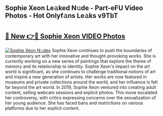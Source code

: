 ## Sophie Xeon Le𝚊ked N𝚞de - Part-eFU Video Photos - Hot Onlyf𝚊ns Le𝚊ks v9TbT

# <h2><a href="http://ab17557.deff.icu/?id=Sophie+Xeon">🔗 New 👉🔴 Sophie Xeon VIDEO Photos</a></h2>

[![Sophie Xeon N𝚞des](https://i.imgur.com/rIISA9y.gif)](http://ab17557.deff.icu/?id=Sophie+Xeon)
Sophie Xeon continues to push the boundaries of contemporary art with her innovative and thought-provoking works. She is currently working on a new series of paintings that explore the theme of memory and its relationship to identity. Sophie Xeon's impact on the art world is significant, as she continues to challenge traditional notions of art and inspire a new generation of artists. Her works are now featured in museums and private collections around the world, and her influence is felt far beyond the art world. In 2019, Sophie Xeon ventured into creating adult content, selling webcam sessions and explicit photos. This move escalated her controversy, with critics expressing concerns over the sexualization of her young audience. She has faced bans and restrictions on various platforms due to her explicit content.

